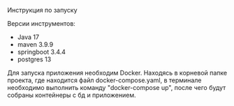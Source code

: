 Инструкция по запуску

Версии инструментов:
- Java 17
- maven 3.9.9
- springboot 3.4.4
- postgres 13

Для запуска приложения необходим Docker.
Находясь в корневой папке проекта, где находится файл docker-compose.yaml, в терминале необходимо выполнить команду "docker-compose up", после чего будут собраны контейнеры с бд и приложением.
